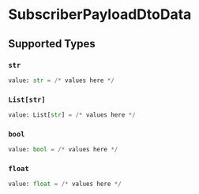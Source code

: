 # SubscriberPayloadDtoData


## Supported Types

### `str`

```python
value: str = /* values here */
```

### `List[str]`

```python
value: List[str] = /* values here */
```

### `bool`

```python
value: bool = /* values here */
```

### `float`

```python
value: float = /* values here */
```

